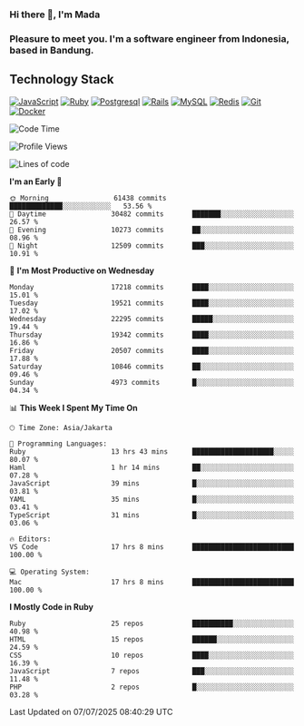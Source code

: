 ### Hi there 👋, I'm Mada
### Pleasure to meet you. I'm a software engineer from Indonesia, based in Bandung.

## Technology Stack

[![JavaScript](https://img.shields.io/badge/-JavaScript-%23F7DF1C?style=flat-square&logo=javascript&logoColor=000000&labelColor=%23F7DF1C&color=%23FFCE5A)](https://www.javascript.com/)
[![Ruby](https://img.shields.io/badge/Ruby-CC342D?style=flat-square&logo=ruby&logoColor=white)](https://www.ruby-lang.org/en/)
[![Postgresql](https://img.shields.io/badge/PostgreSQL-316192?style=flat-square&logo=postgresql&logoColor=ffffff)](https://www.postgresql.org/)
[![Rails](https://img.shields.io/badge/Ruby_on_Rails-CC0000?style=flat-square&logo=ruby-on-rails&logoColor=white)](https://rubyonrails.org/)
[![MySQL](https://img.shields.io/badge/-MySQL-4479A1?style=flat-square&logo=MySQL&logoColor=ffffff)](https://www.mysql.com/)
[![Redis](https://img.shields.io/badge/-Redis-DC382D?style=flat-square&logo=Redis&logoColor=ffffff)](https://redis.io/)
[![Git](https://img.shields.io/badge/-Git-%23F05032?style=flat-square&logo=git&logoColor=%23ffffff)](https://git-scm.com/)
[![Docker](https://img.shields.io/badge/-Docker-2496ED?style=flat-square&logo=docker&logoColor=ffffff)](https://www.docker.com/)
<!--
**madaarya/madaarya** is a ✨ _special_ ✨ repository because its `README.md` (this file) appears on your GitHub profile.

Here are some ideas to get you started:

- 🔭 I’m currently working on ...
- 🌱 I’m currently learning ...
- 👯 I’m looking to collaborate on ...
- 🤔 I’m looking for help with ...
- 💬 Ask me about ...
- 📫 How to reach me: ...
- 😄 Pronouns: ...
- ⚡ Fun fact: ...
-->
<!--START_SECTION:waka-->
![Code Time](http://img.shields.io/badge/Code%20Time-7%2C453%20hrs%2034%20mins-blue)

![Profile Views](http://img.shields.io/badge/Profile%20Views-0-blue)

![Lines of code](https://img.shields.io/badge/From%20Hello%20World%20I%27ve%20Written-52.0%20million%20lines%20of%20code-blue)

**I'm an Early 🐤** 

```text
🌞 Morning                61438 commits       █████████████░░░░░░░░░░░░   53.56 % 
🌆 Daytime                30482 commits       ███████░░░░░░░░░░░░░░░░░░   26.57 % 
🌃 Evening                10273 commits       ██░░░░░░░░░░░░░░░░░░░░░░░   08.96 % 
🌙 Night                  12509 commits       ███░░░░░░░░░░░░░░░░░░░░░░   10.91 % 
```
📅 **I'm Most Productive on Wednesday** 

```text
Monday                   17218 commits       ████░░░░░░░░░░░░░░░░░░░░░   15.01 % 
Tuesday                  19521 commits       ████░░░░░░░░░░░░░░░░░░░░░   17.02 % 
Wednesday                22295 commits       █████░░░░░░░░░░░░░░░░░░░░   19.44 % 
Thursday                 19342 commits       ████░░░░░░░░░░░░░░░░░░░░░   16.86 % 
Friday                   20507 commits       ████░░░░░░░░░░░░░░░░░░░░░   17.88 % 
Saturday                 10846 commits       ██░░░░░░░░░░░░░░░░░░░░░░░   09.46 % 
Sunday                   4973 commits        █░░░░░░░░░░░░░░░░░░░░░░░░   04.34 % 
```


📊 **This Week I Spent My Time On** 

```text
🕑︎ Time Zone: Asia/Jakarta

💬 Programming Languages: 
Ruby                     13 hrs 43 mins      ████████████████████░░░░░   80.07 % 
Haml                     1 hr 14 mins        ██░░░░░░░░░░░░░░░░░░░░░░░   07.28 % 
JavaScript               39 mins             █░░░░░░░░░░░░░░░░░░░░░░░░   03.81 % 
YAML                     35 mins             █░░░░░░░░░░░░░░░░░░░░░░░░   03.41 % 
TypeScript               31 mins             █░░░░░░░░░░░░░░░░░░░░░░░░   03.06 % 

🔥 Editors: 
VS Code                  17 hrs 8 mins       █████████████████████████   100.00 % 

💻 Operating System: 
Mac                      17 hrs 8 mins       █████████████████████████   100.00 % 
```

**I Mostly Code in Ruby** 

```text
Ruby                     25 repos            ██████████░░░░░░░░░░░░░░░   40.98 % 
HTML                     15 repos            ██████░░░░░░░░░░░░░░░░░░░   24.59 % 
CSS                      10 repos            ████░░░░░░░░░░░░░░░░░░░░░   16.39 % 
JavaScript               7 repos             ███░░░░░░░░░░░░░░░░░░░░░░   11.48 % 
PHP                      2 repos             █░░░░░░░░░░░░░░░░░░░░░░░░   03.28 % 
```




 Last Updated on 07/07/2025 08:40:29 UTC
<!--END_SECTION:waka-->
